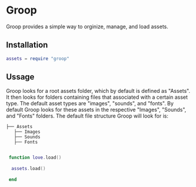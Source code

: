 # Groop
Groop provides a simple way to orginize, manage, and load assets.

## Installation
```lua
assets = require "groop"
```
## Ussage
Groop looks for a root assets folder, which by default is defined as "Assets".
It then looks for folders containing files that associated with a certain asset type.
The default asset types are "images", "sounds", and "fonts".
By default Groop looks for these assets in the respective "Images", "Sounds", and "Fonts" folders.
The default file structure Groop will look for is:
```
├── Assets
   ├── Images
   ├── Sounds
   ├── Fonts
  
```
```lua
 function love.load()
 
  assets.load()
 
 end
```
